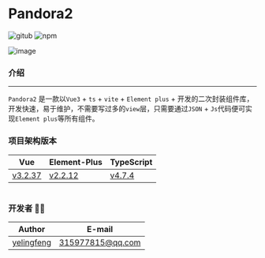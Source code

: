 # Pandora2

![gitub](https://img.shields.io/github/package-json/v/yelingfeng/Pandora2)
![npm](https://img.shields.io/npm/v/pandora2)


![image](/assets/logo.png)

### 介绍
---

`Pandora2` 是一款以`Vue3` + `ts` + `vite` + `Element plus` + 开发的二次封装组件库，开发快速，易于维护，不需要写过多的`view`层，只需要通过`JSON` + `Js`代码便可实现`Element plus`等所有组件。


### 项目架构版本
| Vue | Element-Plus | TypeScript |
| ------ | ------ | ------ |
| [v3.2.37](https://v3.vuejs.org/)  | [v2.2.12](https://element-plus.gitee.io/) | [v4.7.4](https://www.tslang.cn/) |
# 

### 开发者 👨‍💻
| Author | E-mail |
| ------ | ----- |
| [yelingfeng](http://github.com/yelingfeng) | 315977815@qq.com |

